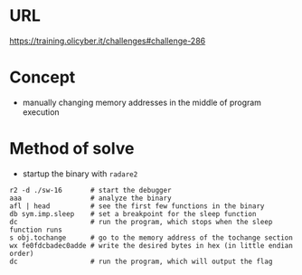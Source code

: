 # URL
https://training.olicyber.it/challenges#challenge-286
# Concept
* manually changing memory addresses in the middle of program execution
# Method of solve
* startup the binary with `radare2`
```
r2 -d ./sw-16       # start the debugger
aaa                 # analyze the binary
afl | head          # see the first few functions in the binary
db sym.imp.sleep    # set a breakpoint for the sleep function
dc                  # run the program, which stops when the sleep function runs
s obj.tochange      # go to the memory address of the tochange section
wx fe0fdcbadec0adde # write the desired bytes in hex (in little endian order)
dc                  # run the program, which will output the flag
```
